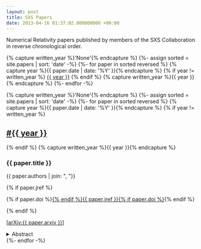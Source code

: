 ```yaml
---
layout: post
title: SXS Papers
date: 2013-04-16 01:37:02.000000000 +00:00
---
```


Numerical Relativity papers published by members of the SXS Collaboration in reverse chronological order.

<div id="year_link">
{% capture written_year %}'None'{% endcapture %}
{%- assign sorted = site.papers | sort: 'date' -%}
{%- for paper in sorted reversed %}
  {% capture year %}{{ paper.date | date: '%Y' }}{% endcapture %}
  {% if year != written_year %}
  <a href="#{{ year }}">{{ year }}</a>
  {% endif %}
  {% capture written_year %}{{ year }}{% endcapture %}
{%- endfor -%}
</div>

{% capture written_year %}'None'{% endcapture %}
{%- assign sorted = site.papers | sort: 'date' -%}
{%- for paper in sorted reversed %}
  {% capture year %}{{ paper.date | date: '%Y' }}{% endcapture %}
  {% if year != written_year %}
<h2 id="{{ year | slugify }}" class="paper_year"><a href="#{{ year | slugify }}">#{{ year }}</a></h2>
  {% endif %}
  {% capture written_year %}{{ year }}{% endcapture %}
<div class="paper">
  <h3>{{ paper.title }}</h3>
  <p class="paper_authors">{{ paper.authors | join: ", "}}</p>
  {% if paper.jref %}
  <p class="paper_jref">
  {% if paper.doi %}<a href="http://dx.doi.org/{{ paper.doi }}">{% endif %}{{ paper.jref }}{% if paper.doi %}</a>{% endif %}
  </p>
  {% endif %}
  <p class="paper_arxiv"><i class="ai ai-arxiv"></i>
  [<a href="https://arxiv.org/abs/{{ paper.arxiv }}">arXiv:{{ paper.arxiv }}</a>]</p>
  <details>
  <summary>Abstract</summary>
  <div class="paper_abstract">{{ paper.abstract }}</div>
  </details>
</div>
{%- endfor -%}
